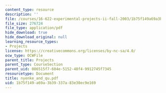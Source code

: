 ```yaml
---
content_type: resource
description: ''
file: /courses/16-622-experimental-projects-ii-fall-2003/1b75f149a69a3b39337a83e30ec9e169_nyenke_and_qu.pdf
file_size: 276724
file_type: application/pdf
hide_download: true
hide_download_original: null
learning_resource_types:
- Projects
license: https://creativecommons.org/licenses/by-nc-sa/4.0/
ocw_type: OCWFile
parent_title: Projects
parent_type: CourseSection
parent_uid: 086515f7-604e-5152-48f4-9912745f7345
resourcetype: Document
title: nyenke_and_qu.pdf
uid: 1b75f149-a69a-3b39-337a-83e30ec9e169
---
```

